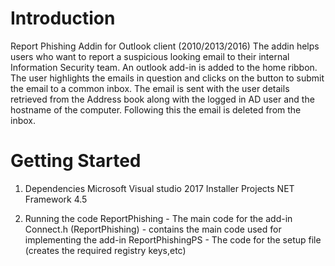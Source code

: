 # Introduction
Report Phishing Addin for Outlook client (2010/2013/2016)
The addin helps users who want to report a suspicious looking email to their internal Information Security team. An outlook add-in is added to the home ribbon. The user highlights the emails in question and clicks on the button to submit the email to a common inbox. The email is sent with the user details retrieved from the Address book along with the logged in AD user and the hostname of the computer. Following this the email is deleted from the inbox. 

# Getting Started

1.	Dependencies
    Microsoft Visual studio 2017 Installer Projects
    NET Framework 4.5

2.  Running the code
    ReportPhishing - The main code for the add-in
    Connect.h (ReportPhishing) - contains the main code used for implementing the add-in
    ReportPhishingPS - The code for the setup file (creates the required registry keys,etc)


